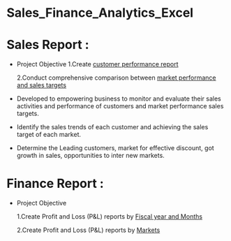 # Sales_Finance_Analytics_Excel

# Sales Report :
- Project Objective
  1.Create [customer performance report](https://github.com/Jayeshm93/Sales_Finance_Analytics_Excel/blob/943f964e91120a8f209f88e2f98c765bf3d67bfb/Customer%20Performance%20Report.xlsx)

  2.Conduct comprehensive comparison between [market performance and sales targets](https://github.com/Jayeshm93/Sales_Finance_Analytics_Excel/blob/943f964e91120a8f209f88e2f98c765bf3d67bfb/Market%20Performance%20vs%20Target%20Report.xlsx)

- Developed to empowering business to monitor and evaluate their sales activities and performance of customers and market performance sales targets.

- Identify the sales trends of each customer and achieving the sales target of each market.

- Determine the Leading customers, market for effective discount, got growth in sales, opportunities to inter new markets.


# Finance Report :
- Project Objective

  1.Create Profit and Loss (P&L) reports by [Fiscal year and Months](https://github.com/Jayeshm93/Sales_Finance_Analytics_Excel/blob/033377b027babb12a575c6c4470a68903169dbe7/P%20%26%20L%20Fiscal%20Year%20%26%20month%20report.xlsx)



  2.Create Profit and Loss (P&L) reports by [Markets](https://github.com/Jayeshm93/Sales_Finance_Analytics_Excel/blob/367939b6fdcdf8f0aab9530392d2bb5a455cfd3e/P%20%26%20L%20Statement%20By%20Market.xlsx)
